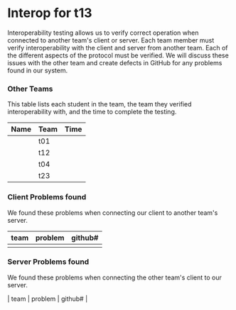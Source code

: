 # Interop for t13

Interoperability testing allows us to verify correct operation when connected to another team's client or server.
Each team member must verify interoperability with the client and server from another team.
Each of the different aspects of the protocol must be verified.
We will discuss these issues with the other team and create defects in GitHub for any problems found in our system.

### Other Teams

This table lists each student in the team, the team they verified interoperability with, and the time to complete the testing.

| Name | Team | Time |
| ---- | ---- | ---- |
|      | t01  |      |
|      | t12  |      |
|      | t04  |      |
|      | t23  |      |

### Client Problems found

We found these problems when connecting our client to another team's server.

| team | problem | github# |
| :--- | :------ | ------- |
|      |         |         |

### Server Problems found

We found these problems when connecting the other team's client to our server.

| team | problem | github# |
